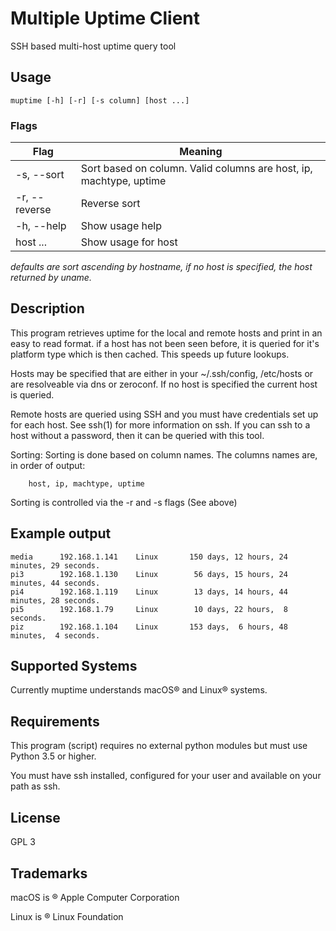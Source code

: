 # Multiple Uptime Client
SSH based multi-host uptime query tool

## Usage
`muptime [-h] [-r] [-s column] [host ...]`

### Flags
| Flag                | Meaning                                                             |
|---------------------|---------------------------------------------------------------------|
| -s, --sort <column> | Sort based on column. Valid columns are  host, ip, machtype, uptime |
| -r, --reverse       | Reverse sort                                                        |
| -h, --help          | Show usage help                                                     |
| host ...            | Show usage for host <host> <host>                                   |

*defaults are sort ascending by hostname, if no host is specified, the host returned by uname.*

## Description
This program retrieves uptime for the local and remote hosts and print in an easy to read format.
if a host has not been seen before, it is queried for it's platform type which is then
cached. This speeds up future lookups.

Hosts may be specified that are either in your ~/.ssh/config, /etc/hosts or are resolveable
via dns or zeroconf. If no host is specified the current host is queried.

Remote hosts are queried using SSH and you must have credentials set up for each host.
See ssh(1) for more information on ssh. If you can ssh to a host without a password, then
it can be queried with this tool.

Sorting: Sorting is done based on column names. The columns names are, in order of output:

        host, ip, machtype, uptime

Sorting is controlled via the -r and -s flags (See above)

## Example output

```duckie     192.168.1.155    macOS         5 days, 14 hours, 11 minutes, 46 seconds.
media      192.168.1.141    Linux       150 days, 12 hours, 24 minutes, 29 seconds.
pi3        192.168.1.130    Linux        56 days, 15 hours, 24 minutes, 44 seconds.
pi4        192.168.1.119    Linux        13 days, 14 hours, 44 minutes, 28 seconds.
pi5        192.168.1.79     Linux        10 days, 22 hours,  8 seconds.
piz        192.168.1.104    Linux       153 days,  6 hours, 48 minutes,  4 seconds.
```

## Supported Systems
Currently muptime understands macOS® and Linux® systems.

## Requirements
This program (script) requires no external python 
modules but must use Python 3.5 or higher. 

You must have ssh installed, configured for your user and available on your path as ssh. 

## License
GPL 3

## Trademarks
macOS is ® Apple Computer Corporation

Linux is ® Linux Foundation 
